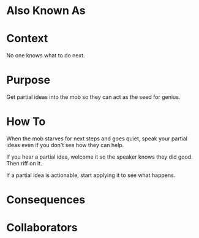 # Also Known As

# Context

No one knows what to do next.

# Purpose

Get partial ideas into the mob so they can act as the seed for genius.

# How To

When the mob starves for next steps and goes quiet, speak your partial ideas even if you don't see how they can help. 

If you hear a partial idea, welcome it so the speaker knows they did good. Then riff on it.

If a partial idea is actionable, start applying it to see what happens. 

# Consequences

# Collaborators
